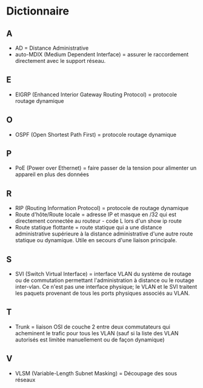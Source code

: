 # Dictionnaire

## A

* AD = Distance Administrative
* auto-MDIX (Medium Dependent Interface) = assurer le raccordement directement avec le support réseau.

## E

* EIGRP (Enhanced Interior Gateway Routing Protocol) = protocole routage dynamique

## O

* OSPF (Open Shortest Path First) = protocole routage dynamique

## P

* PoE (Power over Ethernet) = faire passer de la tension pour alimenter un appareil en plus des données

## R

* RIP (Routing Information Protocol) = protocole de routage dynamique
* Route d'hôte/Route locale = adresse IP et masque en /32 qui est directement connectée au routeur - code L lors d'un show ip route
* Route statique flottante = route statique qui a une distance administrative supérieure à la distance administrative d'une autre route statique ou dynamique. Utile en secours d'une liaison principale.

## S

* SVI (Switch Virtual Interface) = interface VLAN du système de routage ou de commutation permettant l'administration à distance ou le routage inter-vlan. Ce n'est pas une interface physique; le VLAN et le SVI traitent les paquets provenant de tous les ports physiques associés au VLAN.

## T

* Trunk = liaison OSI de couche 2 entre deux commutateurs qui acheminent le trafic pour tous les VLAN (sauf si la liste des VLAN autorisés est limitée manuellement ou de façon dynamique)

## V

* VLSM (Variable-Length Subnet Masking) = Découpage des sous réseaux